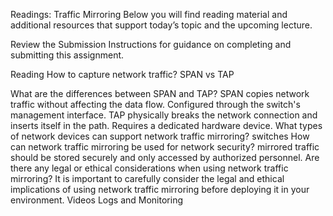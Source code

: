 Readings: Traffic Mirroring
Below you will find reading material and additional resources that support today’s topic and the upcoming lecture.

Review the Submission Instructions for guidance on completing and submitting this assignment.

Reading
How to capture network traffic? SPAN vs TAP

What are the differences between SPAN and TAP? SPAN copies network traffic without affecting the data flow. Configured through the switch's management interface. TAP physically breaks the network connection and inserts itself in the path. Requires a dedicated hardware device.
What types of network devices can support network traffic mirroring? switches 
How can network traffic mirroring be used for network security? mirrored traffic should be stored securely and only accessed by authorized personnel.
Are there any legal or ethical considerations when using network traffic mirroring? It is important to carefully consider the legal and ethical implications of using network traffic mirroring before deploying it in your environment.
Videos
Logs and Monitoring


